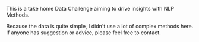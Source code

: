 This is a take home Data Challenge aiming to drive insights with NLP Methods.

Because the data is quite simple, I didn't use a lot of complex methods here. If anyone has suggestion or advice, please feel free to contact.